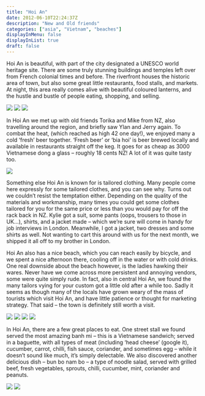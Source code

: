 ```yaml
---
title: "Hoi An"
date: 2012-06-10T22:24:37Z
description: "New and Old friends"
categories: ["asia", "Vietnam", "beaches"]
displayInMenu: false
displayInList: true
draft: false
---
```


Hoi An is beautiful, with part of the city designated a UNESCO world heritage site. There are some truly stunning buildings and temples left over from French colonial times and before. The riverfront houses the historic area of town, but also some great little restaurants, food stalls, and markets. At night, this area really comes alive with beautiful coloured lanterns, and the hustle and bustle of people eating, shopping, and selling.

![](/hoi_an/hoi_an1.jpg)
![](/hoi_an/hoi_an2.jpg)
![](/hoi_an/hoi_an3.jpg)

In Hoi An we met up with old friends Torika and Mike from NZ, also travelling around the region, and briefly saw Ylan and Jerry again. To combat the heat, (which reached as high 42 one day!), we enjoyed many a cold ‘fresh’ beer together. ‘Fresh beer’ or ‘bia hoi’ is beer brewed locally and available in restaurants straight off the keg. It goes for as cheap as 3000 Vietnamese dong a glass – roughly 18 cents NZ! A lot of it was quite tasty too.


![](/hoi_an/hoi_an4.jpg)

Something else Hoi An is known for is tailored clothing. Many people come here expressly for some tailored clothes, and you can see why. Turns out we couldn’t resist the temptation either. Depending on the quality of the materials and workmanship, many times you could get some clothes tailored for you for the same price or less than you would pay for off the rack back in NZ. Kylie got a suit, some pants (oops, trousers to those in UK…), shirts, and a jacket made – which we’re sure will come in handy for job interviews in London. Meanwhile, I got a jacket, two dresses and some shirts as well. Not wanting to cart this around with us for the next month, we shipped it all off to my brother in London.

Hoi An also has a nice beach, which you can reach easily by bicycle, and we spent a nice afternoon there, cooling off in the water or with cold drinks. One real downside about the beach however, is the ladies hawking their wares. Never have we come across more persistent and annoying vendors, some were quite simply rude. In fact, also in central Hoi An, we found the many tailors vying for your custom got a little old after a while too. Sadly it seems as though many of the locals have grown weary of the mass of tourists which visit Hoi An, and have little patience or thought for marketing strategy. That said – the town is definitely still worth a visit.


![](/hoi_an/hoi_an5.jpg)
![](/hoi_an/hoi_an6.jpg)
![](/hoi_an/hoi_an7.jpg)
![](/hoi_an/hoi_an8.jpg)

In Hoi An, there are a few great places to eat. One street stall we found served the most amazing banh mi – this is a Vietnamese sandwich; served in a baguette, with all types of meat (including ‘head cheese’ (google it), cucumber, carrot, chilli, fish sauce, coriander, and sometimes egg – while it doesn’t sound like much, it’s simply delectable. We also discovered another delicious dish – bun bo nam bo – a type of noodle salad, served with grilled beef, fresh vegetables, sprouts, chilli, cucumber, mint, coriander and peanuts.  


![](/hoi_an/hoi_an9.jpg)
![](/hoi_an/hoi_an10.jpg)
